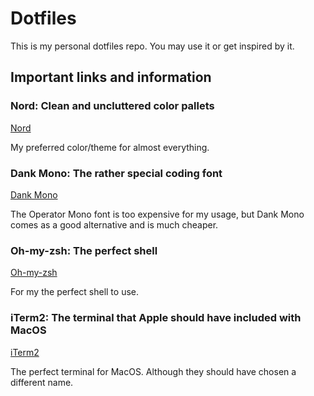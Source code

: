 # Dotfiles

This is my personal dotfiles repo. You may use it or get inspired by it.

## Important links and information

### Nord: Clean and uncluttered color pallets
[Nord](https://nordtheme.com)

My preferred color/theme for almost everything.

### Dank Mono: The rather special coding font
[Dank Mono](https://dank.sh/)

The Operator Mono font is too expensive for my usage, but Dank Mono comes as
a good alternative and is much cheaper.

### Oh-my-zsh: The perfect shell
[Oh-my-zsh](https://ohmyz.sh/)

For my the perfect shell to use.

### iTerm2: The terminal that Apple should have included with MacOS
[iTerm2](https://iterm2.com)

The perfect terminal for MacOS. Although they should have chosen a different name.

